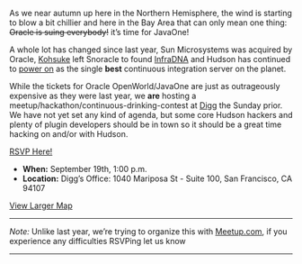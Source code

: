 As we near autumn up here in the Northern Hemisphere, the wind is starting to blow a bit chillier and here in the Bay Area that can only mean one thing: <s>Oracle is suing everybody!</s> it’s time for JavaOne!

A whole lot has changed since last year, Sun Microsystems was acquired by Oracle, [Kohsuke](http://kohsuke.org/) left Snoracle to found [InfraDNA](http://www.infradna.com) and Hudson has continued to [power on](http://www.hudson-labs.org/content/cloudbees-announce-hudson-service) as the single **best** continuous integration server on the planet.

While the tickets for Oracle OpenWorld/JavaOne are just as outrageously expensive as they were last year, we **are** hosting a meetup/hackathon/continuous-drinking-contest at [Digg](http://about.digg.com/opensource) the Sunday prior. We have not yet set any kind of agenda, but some core Hudson hackers and plenty of plugin developers should be in town so it should be a great time hacking on and/or with Hudson.

[RSVP Here!](http://www.meetup.com/hudsonmeetup/calendar/14515128/)

- **When:** September 19th, 1:00 p.m.
- **Location:** Digg’s Office: 1040 Mariposa St - Suite 100, San Francisco, CA 94107

<span class="small">[View Larger Map](http://maps.google.com/maps?f=q&source=embed&hl=en&geocode=&q=1040+Mariposa+St+-+Suite+100+San+Francisco,+CA+94107&sll=37.0625,-95.677068&sspn=39.780156,78.662109&ie=UTF8&hq=&hnear=1040+Mariposa+St,+San+Francisco,+California+94107&ll=37.764201,-122.394304&spn=0.020356,0.025749&z=14&iwloc=A)</span>

---

_Note:_ Unlike last year, we’re trying to organize this with [Meetup.com](http://meetup.com), if you experience any difficulties RSVPing let us know

---
